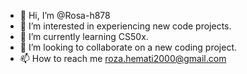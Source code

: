 - 👋 Hi, I’m @Rosa-h878
- 👀 I’m interested in experiencing new code projects.
- 🌱 I’m currently learning CS50x.
- 💞️ I’m looking to collaborate on a new coding project.
- 📫 How to reach me roza.hemati2000@gmail.com 

<!---
Rosa-h878/Rosa-h878 is a ✨ special ✨ repository because its `README.md` (this file) appears on your GitHub profile.
You can click the Preview link to take a look at your changes.
--->
